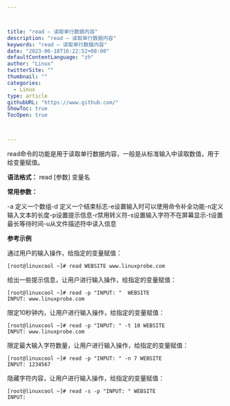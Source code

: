 ```yaml
---



title: "read – 读取单行数据内容"
description: "read – 读取单行数据内容"
keywords: "read – 读取单行数据内容"
date: "2023-06-18T16:22:52+08:00"
defaultContentLanguage: "zh"
author: "Linux"
twitterSite: ""
thumbnail: ""
categories:
  - Linux
type: article
githubURL: "https://www.github.com/"
ShowToc: true
TocOpen: true



---
```


read命令的功能是用于读取单行数据内容，一般是从标准输入中读取数值，用于给变量赋值。

**语法格式：** read [参数] 变量名

**常用参数：**

-a 定义一个数组-d 定义一个结束标志-e设置输入时可以使用命令补全功能-n定义输入文本的长度-p设置提示信息-r禁用转义符-s设置输入字符不在屏幕显示-t设置最长等待时间-u从文件描述符中读入信息

**参考示例**

通过用户的输入操作，给指定的变量赋值：

```
[root@linuxcool ~]# read WEBSITE www.linuxprobe.com
```

给出一些提示信息，让用户进行输入操作，给指定的变量赋值：

```
[root@linuxcool ~]# read -p "INPUT: "  WEBSITE
INPUT: www.linuxprobe.com
```

限定10秒钟内，让用户进行输入操作，给指定的变量赋值：

```
[root@linuxcool ~]# read -p "INPUT: " -t 10 WEBSITE
INPUT: www.linuxprobe.com
```

限定最大输入字符数量，让用户进行输入操作，给指定的变量赋值：

```
[root@linuxcool ~]# read -p "INPUT: " -n 7 WEBSITE
INPUT: 1234567
```

隐藏字符内容，让用户进行输入操作，给指定的变量赋值：

```
[root@linuxcool ~]# read -s -p "INPUT: " WEBSITE
INPUT:
```
